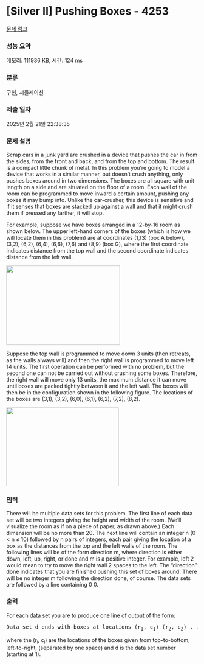 # [Silver II] Pushing Boxes - 4253 

[문제 링크](https://www.acmicpc.net/problem/4253) 

### 성능 요약

메모리: 111936 KB, 시간: 124 ms

### 분류

구현, 시뮬레이션

### 제출 일자

2025년 2월 21일 22:38:35

### 문제 설명

<p>Scrap cars in a junk yard are crushed in a device that pushes the car in from the sides, from the front and back, and from the top and bottom. The result is a compact little chunk of metal. In this problem you’re going to model a device that works in a similar manner, but doesn’t crush anything, only pushes boxes around in two dimensions. The boxes are all square with unit length on a side and are situated on the floor of a room. Each wall of the room can be programmed to move inward a certain amount, pushing any boxes it may bump into. Unlike the car-crusher, this device is sensitive and if it senses that boxes are stacked up against a wall and that it might crush them if pressed any farther, it will stop.</p>

<p>For example, suppose we have boxes arranged in a 12-by-16 room as shown below. The upper left-hand corners of the boxes (which is how we will locate them in this problem) are at coordinates (1,13) (box A below), (3,2), (6,2), (6,4), (6,6), (7,6) and (8,9) (box G), where the first coordinate indicates distance from the top wall and the second coordinate indicates distance from the left wall. </p>

<p><img alt="" src="https://www.acmicpc.net/upload/images2/pb1.png" style="height:209px; width:299px"></p>

<p>Suppose the top wall is programmed to move down 3 units (then retreats, as the walls always will) and then the right wall is programmed to move left 14 units. The first operation can be performed with no problem, but the second one can not be carried out without crushing some boxes. Therefore, the right wall will move only 13 units, the maximum distance it can move until boxes are packed tightly between it and the left wall. The boxes will then be in the configuration shown in the following figure. The locations of the boxes are (3,1), (3,2), (6,0), (6,1), (6,2), (7,2), (8,2).</p>

<p><img alt="" src="https://www.acmicpc.net/upload/images2/pb2.png" style="height:207px; width:296px"></p>

### 입력 

 <p>There will be multiple data sets for this problem. The first line of each data set will be two integers giving the height and width of the room. (We’ll visualize the room as if on a piece of paper, as drawn above.) Each dimension will be no more than 20. The next line will contain an integer n (0 < n ≤ 10) followed by n pairs of integers, each pair giving the location of a box as the distances from the top and the left walls of the room. The following lines will be of the form direction m, where direction is either down, left, up, right, or done and m is a positive integer. For example, left 2 would mean to try to move the right wall 2 spaces to the left. The “direction” done indicates that you are finished pushing this set of boxes around. There will be no integer m following the direction done, of course. The data sets are followed by a line containing 0 0.</p>

### 출력 

 <p>For each data set you are to produce one line of output of the form:</p>

<pre>Data set d ends with boxes at locations (r<sub>1</sub>, c<sub>1</sub>) (r<sub>2</sub>, c<sub>2</sub>) . . . (r<sub>n</sub>, c<sub>n</sub>).</pre>

<p>where the (r<sub>i</sub>, c<sub>i</sub>) are the locations of the boxes given from top-to-bottom, left-to-right, (separated by one space) and d is the data set number (starting at 1).</p>

